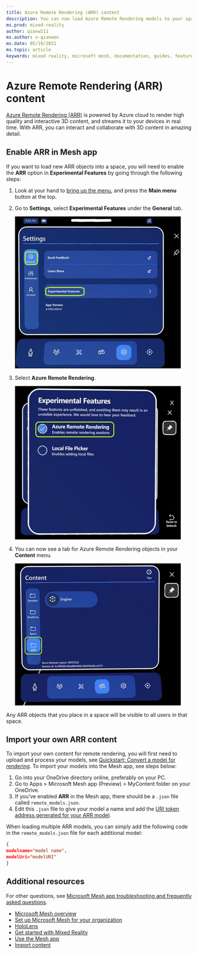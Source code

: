 ```yaml
---
title: Azure Remote Rendering (ARR) content 
description: You can now load Azure Remote Rendering models to your space
ms.prod: mixed-reality
author: qianw211
ms.author: v-qianwen
ms.date: 05/19/2021
ms.topic: article
keywords: mixed reality, microsoft mesh, documentation, guides, features, holograms, spaces
---
```


# Azure Remote Rendering (ARR) content

[Azure Remote Rendering (ARR)](/azure/remote-rendering/) is powered by Azure cloud to render high quality and interactive 3D content, and streams it to your devices in real time. With ARR, you can interact and collaborate with 3D content in amazing detail.  

## Enable ARR in Mesh app

If you want to load new ARR objects into a space, you will need to enable the **ARR** option in **Experimental Features** by going through the following steps:  

1. Look at your hand to [bring up the menu](use-mesh.md#the-hand-menu), and press the **Main menu** button at the top.
1. Go to **Settings**, select **Experimental Features** under the **General** tab.

    ![Screenshot of the **Settings -> General** tab.](media\settings-general.jpg)

1. Select **Azure Remote Rendering**.

    ![Screenshot of the **Experimental Features** option under **Settings** tab.](media\experimental-features.jpg)

1. You can now see a tab for Azure Remote Rendering objects in your **Content** menu.

     ![Screenshot of the Mesh app **Content** menu.](media\mesh-app-content.jpg)

Any ARR objects that you place in a space will be visible to all users in that space.

## Import your own ARR content  

To import your own content for remote rendering, you will first need to upload and process your models, see [Quickstart: Convert a model for rendering](/azure/remote-rendering/quickstarts/convert-model).  To import your models into the Mesh app, see steps below:

1. Go into your OneDrive directory online, preferably on your PC.
1. Go to Apps > Microsoft Mesh app (Preview) > MyContent folder on your OneDrive.
1. If you’ve enabled **ARR** in the Mesh app, there should be a `.json` file called `remote_models.json`.
1. Edit this `.json` file to give your model a name and add the [URI token address generated for your ARR model](/azure/remote-rendering/quickstarts/convert-model#insert-new-model-into-quickstart-sample-app).

When loading multiple ARR models, you can simply add the following code in the `remote_models.json` file for each additional model:

```json
{
modelname="model name",
modelUri="modelURI"
}
```

## Additional resources

For other questions, see [Microsoft Mesh app troubleshooting and frequently asked questions](../faq.md).

- [Microsoft Mesh overview](../../overview.md)
- [Set up Microsoft Mesh for your organization](../../provisioning.md)
- [HoloLens](/hololens/)
- [Get started with Mixed Reality](/windows/mixed-reality/discover/get-started-with-mr)
- [Use the Mesh app](use-mesh.md)
- [Import content](import-content.md)